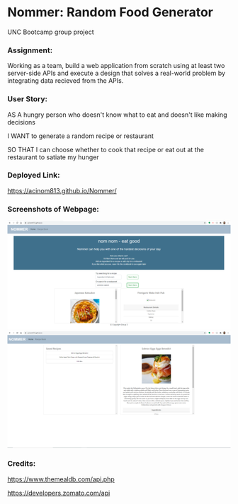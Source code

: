 # Nommer: Random Food Generator 

UNC Bootcamp group project

### Assignment:

Working as a team, build a web application from scratch using at least two server-side APIs and execute a design that solves a real-world problem by integrating data recieved from the APIs. 

### User Story:

AS A hungry person who doesn't know what to eat and doesn't like making decisions

I WANT to generate a random recipe or restaurant 

SO THAT I can choose whether to cook that recipe or eat out at the restaurant to satiate my hunger

### Deployed Link:

https://acinom813.github.io/Nommer/

### Screenshots of Webpage: 

![Nommer](/Assets/images/screenshot.PNG)
![Recipe Book](/Assets/images/screenshot2.PNG)

### Credits:

https://www.themealdb.com/api.php

https://developers.zomato.com/api
